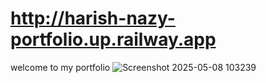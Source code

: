 # http://harish-nazy-portfolio.up.railway.app
welcome to my portfolio 
![Screenshot 2025-05-08 103239](https://github.com/user-attachments/assets/01be472f-4b0a-475f-81ce-ce53fb645002)
